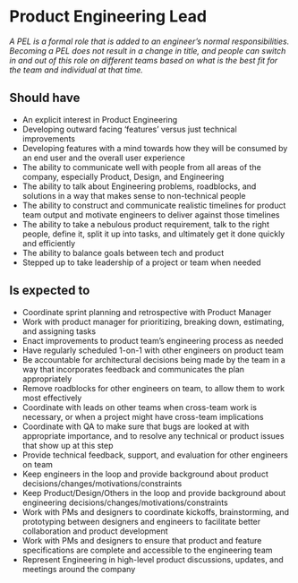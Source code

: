 Product Engineering Lead
========================

*A PEL is a formal role that is added to an engineer’s normal responsibilities.  Becoming a PEL does not result in a change in title, and people can switch in and out of this role on different teams based on what is the best fit for the team and individual at that time.*

## Should have
* An explicit interest in Product Engineering
* Developing outward facing ‘features’ versus just technical improvements
* Developing features with a mind towards how they will be consumed by an end user and the overall user experience
* The ability to communicate well with people from all areas of the company, especially Product, Design, and Engineering
* The ability to talk about Engineering problems, roadblocks, and solutions in a way that makes sense to non-technical people
* The ability to construct and communicate realistic timelines for product team output and motivate engineers to deliver against those timelines
* The ability to take a nebulous product requirement, talk to the right people, define it, split it up into tasks, and ultimately get it done quickly and efficiently
* The ability to balance goals between tech and product
* Stepped up to take leadership of a project or team when needed

## Is expected to
* Coordinate sprint planning and retrospective with Product Manager
* Work with product manager for prioritizing, breaking down, estimating, and assigning tasks
* Enact improvements to product team’s engineering process as needed
* Have regularly scheduled 1-on-1 with other engineers on product team
* Be accountable for architectural decisions being made by the team in a way that incorporates feedback and communicates the plan appropriately
* Remove roadblocks for other engineers on team, to allow them to work most effectively
* Coordinate with leads on other teams when cross-team work is necessary, or when a project might have cross-team implications
* Coordinate with QA to make sure that bugs are looked at with appropriate importance, and to resolve any technical or product issues that show up at this step
* Provide technical feedback, support, and evaluation for other engineers on team
* Keep engineers in the loop and provide background about product decisions/changes/motivations/constraints
* Keep Product/Design/Others in the loop and provide background about engineering decisions/changes/motivations/constraints
* Work with PMs and designers to coordinate kickoffs, brainstorming, and prototyping between designers and engineers to facilitate better collaboration and product development
* Work with PMs and designers to ensure that product and feature specifications are complete and accessible to the engineering team
* Represent Engineering in high-level product discussions, updates, and meetings around the company
